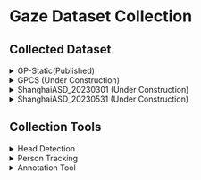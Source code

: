 # Gaze Dataset Collection

## Collected Dataset
<details>
<summary> GP-Static(Published)</summary>

### GP-Static(Published)
| # Vids | fps | multi-view | length per vid | # annotations | headbox | gaze point | gaze patterns | 
|:------:|:---:|:----------:|:--------------:|:-------------:|:-------:|:----------:|:-------------:|
|   370 |  25  |     ❌    |   3-15 seconds  | 169,364       |  ✅    |   ❌       |     ✅      |


**Source:** The dataset contains videos sampled from two existing dataset: [UCO-LAEO](https://github.com/AVAuco/ucolaeodb/) and [GazeCommunication](https://github.com/LifengFan/Human-Gaze-Communication)

**Location:** The dataset currently save at `/home/changfei/X_Nas/data/GazeFollow_ours/GP_static`

**Additional Remarks:** The dataset is designed for the static gaze pattern classification task. Published with [Gaze Pattern Recognition in Dyadic Communication](https://dl.acm.org/doi/abs/10.1145/3588015.3588411).

</details>




<details>
<summary> GPCS (Under Construction)</summary>

###  GPCS (Under Construction) 
| # Vids | fps | multi-view | length per vid | # annotations | headbox | gaze point | gaze patterns | 
|:------:|:---:|:----------:|:--------------:|:-------------:|:-------:|:----------:|:-------------:|
|     |  |    |  |       |   |       |      |



**Source:**  The dataset contains videos sampled from youtube, pexels and envatos.

**Location:** The dataset currently save at 

**Additional Remarks:**

The dataset is designed for the static and dynamic gaze pattern classification task.

</details>

<details>
<summary> ShanghaiASD_20230301 (Under Construction)</summary>
  
### ShanghaiASD_20230301 (Under Construction)

| # Vids | fps | multi-view | length per vid | # annotations | headbox | gaze point | gaze patterns | 
|:------:|:---:|:----------:|:--------------:|:-------------:|:-------:|:----------:|:-------------:|
|  17(out of 40)  |  30  |     ✅    |  6-20 minutes   |    633,900    |  ✅    |   ✅       |      ❌    |

**Location:** The dataset currently save at `10.29.0.195:/affect/D/Data/data/ShanghaiASD/20230301`

**Additional Remarks:** Currently there are multi-view annotations on 7 instances, under each instance, 2-4 views from different cameras are available.

</details>

<details>
<summary> ShanghaiASD_20230531 (Under Construction)</summary>
### ShanghaiASD_20230531 (Under Construction)
</details>


## Collection Tools

<details>
<summary> Head Detection </summary>
  
In repo [Tool_head_detector](https://github.com/fei-chang/Tool_head_detector/tree/main), used for detect heads in frames.

</details>


<details>
<summary> Person Tracking </summary>
  
In file: `PersonTracker.py`, used for tracking the target person from unlabeled heads across frames.

Usage:
```python
person_tracker = PersonTracker()
raw_head_detections = 'path_to_raw_annotations/raw_detections.txt'
person_tracker.load_from_files(raw_head_detections, frame_dir)
target_person = 'kid'
person_tracker.track_person(target_person)
df = person_tracker.get_person_df(target_person)

person_tracker.release()
```

Track multiple people
```python
person_tracker = PersonTracker()
raw_head_detections = 'path_to_raw_annotations/raw_detections.txt'
person_tracker.load_from_files(raw_head_detections, frame_dir)
target_IDs = ['p1', 'p2', 'p3']
for personID in target_IDs:
  person_tracker.track_person(personID)
df = person_tracker.get_full_df()

person_tracker.release()
```

 **Note on input file format: raw_detections.txt** 
 - :x: No column header, entries are organized as `['frameID', 'label', 'xmin', 'ymin', 'xmax', 'ymax']`
 - :x: No index column
 - Entries of 'xmin', 'ymin', 'xmax', 'ymax' are all in 0-1 scale
</details>

<details>
<summary> Annotation Tool </summary>
  
At [CVAT Online](http://43.138.12.230:8080/), used for create annotations on videos. Some helper functions can be found at `cvat_utils.py`

Usage:
1. Conver exported cvat annotation file to dictionary. (Exported format: CVAT for video 1.1)
```python
from cvat_utils import cvat2dict

info_dict = cvat2dict('path/to/cvat_annotations.xml')

```
**Note**
- 在使用网页（尤其是上传视频数据）时，建议关闭VPN，会卡顿。
- Advanced Configuration中，建议不要选取 Use zip/video chunks 选项，该选项容易造成在视频在个别帧数间卡顿现象。
- Advanced Configuration中，Segment Size控制每个Job的帧数，Chunk size则控制系统在分包时，每一个分开的压缩包中图像的数量。对于过长的视频，建议选取Segment Size进行控制每个Job的时长，同时每个Segment的时长应设为Chunck size的整数倍。
- 在进行标注时，遇到卡顿现象可以通过'F'键前进一帧，强制加载下一帧跳过卡顿。
- 在进行标注时，不建议大范围拖动进度条，会卡顿。
- 更多使用指南以及操作可见CVAT[官方指南](https://opencv.github.io/cvat/docs/getting_started/) 与[Repo](https://github.com/opencv/cvat).
  
</details>
